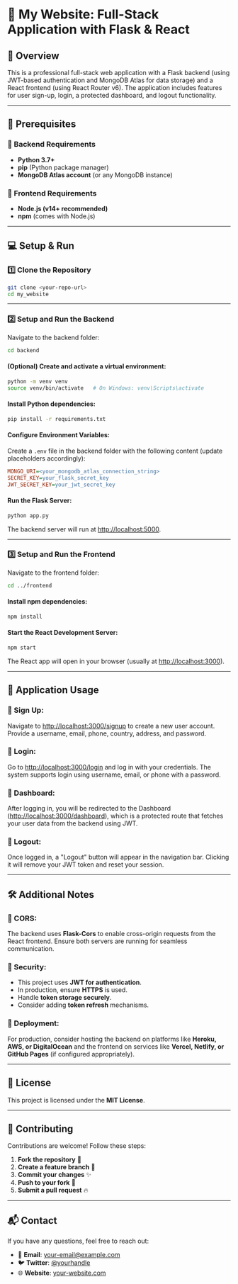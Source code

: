 # 🚀 My Website: Full-Stack Application with Flask & React

## 📖 Overview
This is a professional full-stack web application with a Flask backend (using JWT-based authentication and MongoDB Atlas for data storage) and a React frontend (using React Router v6). The application includes features for user sign-up, login, a protected dashboard, and logout functionality.

---

## 📌 Prerequisites

### 🔹 Backend Requirements
- **Python 3.7+**
- **pip** (Python package manager)
- **MongoDB Atlas account** (or any MongoDB instance)

### 🔹 Frontend Requirements
- **Node.js (v14+ recommended)**
- **npm** (comes with Node.js)

---

## 💻 Setup & Run

### 1️⃣ Clone the Repository
```bash
git clone <your-repo-url>
cd my_website
```

---

### 2️⃣ Setup and Run the Backend
Navigate to the backend folder:
```bash
cd backend
```

#### (Optional) Create and activate a virtual environment:
```bash
python -m venv venv
source venv/bin/activate   # On Windows: venv\Scripts\activate
```

#### Install Python dependencies:
```bash
pip install -r requirements.txt
```

#### Configure Environment Variables:
Create a `.env` file in the backend folder with the following content (update placeholders accordingly):
```ini
MONGO_URI=<your_mongodb_atlas_connection_string>
SECRET_KEY=your_flask_secret_key
JWT_SECRET_KEY=your_jwt_secret_key
```

#### Run the Flask Server:
```bash
python app.py
```
The backend server will run at [http://localhost:5000](http://localhost:5000).

---

### 3️⃣ Setup and Run the Frontend
Navigate to the frontend folder:
```bash
cd ../frontend
```

#### Install npm dependencies:
```bash
npm install
```

#### Start the React Development Server:
```bash
npm start
```
The React app will open in your browser (usually at [http://localhost:3000](http://localhost:3000)).

---

## 🚀 Application Usage

### 🔹 Sign Up:
Navigate to [http://localhost:3000/signup](http://localhost:3000/signup) to create a new user account. Provide a username, email, phone, country, address, and password.

### 🔹 Login:
Go to [http://localhost:3000/login](http://localhost:3000/login) and log in with your credentials. The system supports login using username, email, or phone with a password.

### 🔹 Dashboard:
After logging in, you will be redirected to the Dashboard ([http://localhost:3000/dashboard](http://localhost:3000/dashboard)), which is a protected route that fetches your user data from the backend using JWT.

### 🔹 Logout:
Once logged in, a "Logout" button will appear in the navigation bar. Clicking it will remove your JWT token and reset your session.

---

## 🛠️ Additional Notes

### 🔹 CORS:
The backend uses **Flask-Cors** to enable cross-origin requests from the React frontend. Ensure both servers are running for seamless communication.

### 🔹 Security:
- This project uses **JWT for authentication**.
- In production, ensure **HTTPS** is used.
- Handle **token storage securely**.
- Consider adding **token refresh** mechanisms.

### 🔹 Deployment:
For production, consider hosting the backend on platforms like **Heroku, AWS, or DigitalOcean** and the frontend on services like **Vercel, Netlify, or GitHub Pages** (if configured appropriately).

---

## 📜 License
This project is licensed under the **MIT License**.

---

## 🤝 Contributing
Contributions are welcome! Follow these steps:
1. **Fork the repository** 📌
2. **Create a feature branch** 🔀
3. **Commit your changes** ✨
4. **Push to your fork** 🚀
5. **Submit a pull request** 🔥

---

## 📬 Contact
If you have any questions, feel free to reach out:

- 📧 **Email**: your-email@example.com
- 🐦 **Twitter**: [@yourhandle](https://twitter.com/yourhandle)
- 🌐 **Website**: [your-website.com](https://your-website.com)